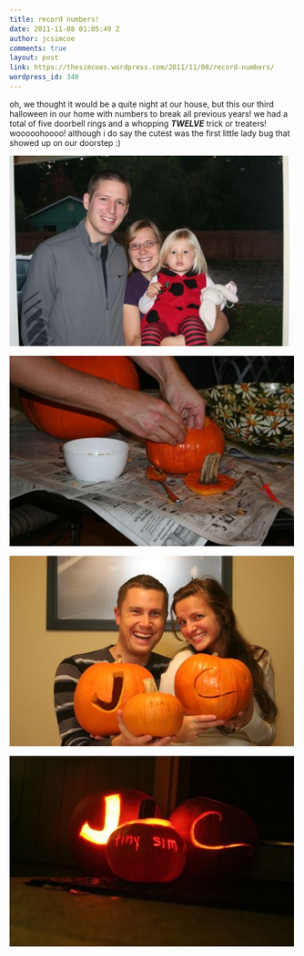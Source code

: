```yaml
---
title: record numbers!
date: 2011-11-08 01:05:49 Z
author: jcsimcoe
comments: true
layout: post
link: https://thesimcoes.wordpress.com/2011/11/08/record-numbers/
wordpress_id: 340
---
```


oh, we thought it would be a quite night at our house, but this our third halloween in our home with numbers to break all previous years! we had a total of five doorbell rings and a whopping **_TWELVE_** trick or treaters! wooooohoooo! although i do say the cutest was the first little lady bug that showed up on our doorstep :)




![](/public/assets/tumblr_lubhn9GWE31qb8l8q.jpg)




![](/public/assets/tumblr_lubho0n5z11qb8l8q.jpg)




![](/public/assets/tumblr_lubhp1iaY61qb8l8q.jpg)




![](/public/assets/tumblr_lubhpcEqgY1qb8l8q.jpg)
